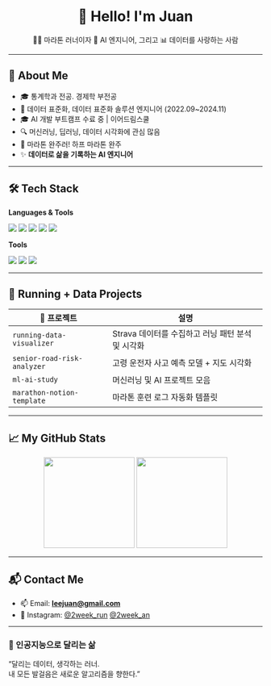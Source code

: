 <!--
**HI-JUAN/HI-JUAN** is a ✨ _special_ ✨ repository because its `README.md` (this file) appears on your GitHub profile.

Here are some ideas to get you started:

- 🔭 I’m currently working on ...
- 🌱 I’m currently learning ...
- 👯 I’m looking to collaborate on ...
- 🤔 I’m looking for help with ...
- 💬 Ask me about ...
- 📫 How to reach me: ...
- 😄 Pronouns: ...
- ⚡ Fun fact: ...
-->
<h1 align="center">👋 Hello! I'm Juan</h1>
<p align="center">🏃‍♂️ 마라톤 러너이자 🧠 AI 엔지니어, 그리고 📊 데이터를 사랑하는 사람</p>

---

## 🧠 About Me
- 🎓 통계학과 전공. 경제학 부전공
- 📝 데이터 표준화, 데이터 표준화 솔루션 엔지니어 (2022.09~2024.11)
- 🎓 AI 개발 부트캠프 수료 중 | 이어드림스쿨
- 🔍 머신러닝, 딥러닝, 데이터 시각화에 관심 많음
- 🏃 마라톤 완주러! 하프 마라톤 완주
- ✨ **데이터로 삶을 기록하는 AI 엔지니어**

---

## 🛠️ Tech Stack

**Languages & Tools**
<div>
  <img src="https://img.shields.io/badge/Python-3776AB?style=flat&logo=python&logoColor=white"/>
  <img src="https://img.shields.io/badge/Pandas-150458?style=flat&logo=pandas&logoColor=white"/>
  <img src="https://img.shields.io/badge/MySQL-4479A1?style=flat&logo=mysql&logoColor=white"/>
  <img src="https://img.shields.io/badge/Scikit--Learn-F7931E?style=flat&logo=scikit-learn&logoColor=white"/>
  <img src="https://img.shields.io/badge/FastAPI-009688?style=flat&logo=fastapi&logoColor=white"/>
</div>

**Tools**
<div>
  <img src="https://img.shields.io/badge/VSCode-007ACC?style=flat&logo=visual-studio-code&logoColor=white"/>
  <img src="https://img.shields.io/badge/GitHub-181717?style=flat&logo=github&logoColor=white"/>
  <img src="https://img.shields.io/badge/Jupyter-F37626?style=flat&logo=jupyter&logoColor=white"/>
</div>

---

## 🏃 Running + Data Projects

| 📁 프로젝트 | 설명 |
|------------|------|
| `running-data-visualizer` | Strava 데이터를 수집하고 러닝 패턴 분석 및 시각화 |
| `senior-road-risk-analyzer` | 고령 운전자 사고 예측 모델 + 지도 시각화 |
| `ml-ai-study` | 머신러닝 및 AI 프로젝트 모음 |
| `marathon-notion-template` | 마라톤 훈련 로그 자동화 템플릿 |

---

## 📈 My GitHub Stats

<div align="center">
  <img src="https://github-readme-stats.vercel.app/api?username=leejuan&show_icons=true&theme=tokyonight" height="180"/>
  <img src="https://github-readme-streak-stats.herokuapp.com/?user=leejuan&theme=tokyonight" height="180"/>
</div>

---

## 📬 Contact Me

- 📫 Email: **leejuan@gmail.com**
- 🏃 Instagram: [@2week_run](https://instagram.com/2week_run)
                [@2week_an](https://instagram.com/2week_an)
---

### 🎯 인공지능으로 달리는 삶  
“달리는 데이터, 생각하는 러너.  
내 모든 발걸음은 새로운 알고리즘을 향한다.”  

